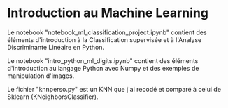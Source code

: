# Introduction au Machine Learning
Le notebook "notebook_ml_classification_project.ipynb" contient des éléments d'introduction à la Classification supervisée et à l'Analyse Discriminante Linéaire en Python.

Le notebook "intro_python_ml_digits.ipynb" contient des éléments d'introduction au langage Python avec Numpy et des exemples de manipulation d'images.

Le fichier "knnperso.py" est un KNN que j'ai recodé et comparé à celui de Sklearn (KNeighborsClassifier).
